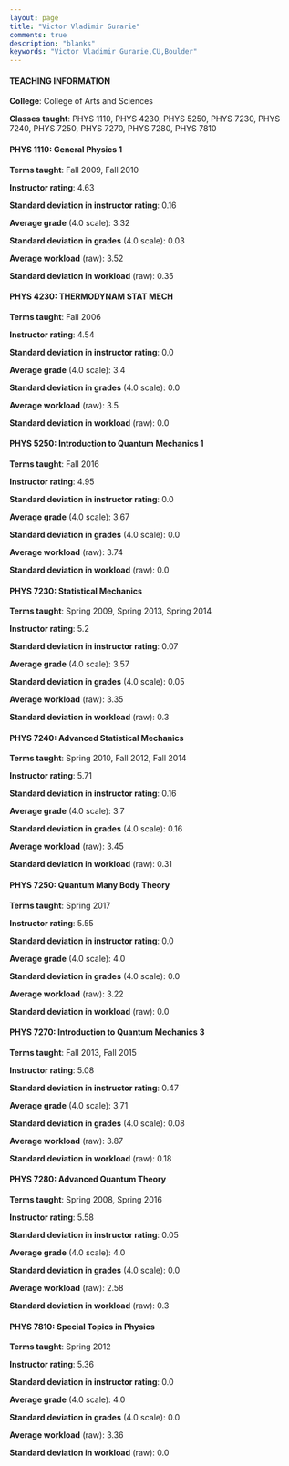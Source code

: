 ```yaml
---
layout: page
title: "Victor Vladimir Gurarie" 
comments: true
description: "blanks"
keywords: "Victor Vladimir Gurarie,CU,Boulder"
---
```

<head>
<script src="https://ajax.googleapis.com/ajax/libs/jquery/2.1.3/jquery.min.js"></script>
<script src="https://dl.dropboxusercontent.com/s/pc42nxpaw1ea4o9/highcharts.js?dl=0"></script>
<!-- <script src="../assets/js/highcharts.js"></script> -->
<style type="text/css">@font-face {
	font-family: "Bebas Neue";
	src: url(https://www.filehosting.org/file/details/544349/BebasNeue Regular.otf) format("opentype");
	}
	h1.Bebas { 
		font-family: "Bebas Neue", Verdana, Tahoma;
	}
</style>
</head>
	   
#### TEACHING INFORMATION

**College**: College of Arts and Sciences

**Classes taught**: PHYS 1110, PHYS 4230, PHYS 5250, PHYS 7230, PHYS 7240, PHYS 7250, PHYS 7270, PHYS 7280, PHYS 7810

#### PHYS 1110: General Physics 1

**Terms taught**: Fall 2009, Fall 2010

**Instructor rating**: 4.63

**Standard deviation in instructor rating**: 0.16

**Average grade** (4.0 scale): 3.32

**Standard deviation in grades** (4.0 scale): 0.03

**Average workload** (raw): 3.52

**Standard deviation in workload** (raw): 0.35

#### PHYS 4230: THERMODYNAM STAT MECH

**Terms taught**: Fall 2006

**Instructor rating**: 4.54

**Standard deviation in instructor rating**: 0.0

**Average grade** (4.0 scale): 3.4

**Standard deviation in grades** (4.0 scale): 0.0

**Average workload** (raw): 3.5

**Standard deviation in workload** (raw): 0.0

#### PHYS 5250: Introduction to Quantum Mechanics 1

**Terms taught**: Fall 2016

**Instructor rating**: 4.95

**Standard deviation in instructor rating**: 0.0

**Average grade** (4.0 scale): 3.67

**Standard deviation in grades** (4.0 scale): 0.0

**Average workload** (raw): 3.74

**Standard deviation in workload** (raw): 0.0

#### PHYS 7230: Statistical Mechanics

**Terms taught**: Spring 2009, Spring 2013, Spring 2014

**Instructor rating**: 5.2

**Standard deviation in instructor rating**: 0.07

**Average grade** (4.0 scale): 3.57

**Standard deviation in grades** (4.0 scale): 0.05

**Average workload** (raw): 3.35

**Standard deviation in workload** (raw): 0.3

#### PHYS 7240: Advanced Statistical Mechanics

**Terms taught**: Spring 2010, Fall 2012, Fall 2014

**Instructor rating**: 5.71

**Standard deviation in instructor rating**: 0.16

**Average grade** (4.0 scale): 3.7

**Standard deviation in grades** (4.0 scale): 0.16

**Average workload** (raw): 3.45

**Standard deviation in workload** (raw): 0.31

#### PHYS 7250: Quantum Many Body Theory

**Terms taught**: Spring 2017

**Instructor rating**: 5.55

**Standard deviation in instructor rating**: 0.0

**Average grade** (4.0 scale): 4.0

**Standard deviation in grades** (4.0 scale): 0.0

**Average workload** (raw): 3.22

**Standard deviation in workload** (raw): 0.0

#### PHYS 7270: Introduction to Quantum Mechanics 3

**Terms taught**: Fall 2013, Fall 2015

**Instructor rating**: 5.08

**Standard deviation in instructor rating**: 0.47

**Average grade** (4.0 scale): 3.71

**Standard deviation in grades** (4.0 scale): 0.08

**Average workload** (raw): 3.87

**Standard deviation in workload** (raw): 0.18

#### PHYS 7280: Advanced Quantum Theory

**Terms taught**: Spring 2008, Spring 2016

**Instructor rating**: 5.58

**Standard deviation in instructor rating**: 0.05

**Average grade** (4.0 scale): 4.0

**Standard deviation in grades** (4.0 scale): 0.0

**Average workload** (raw): 2.58

**Standard deviation in workload** (raw): 0.3

#### PHYS 7810: Special Topics in Physics

**Terms taught**: Spring 2012

**Instructor rating**: 5.36

**Standard deviation in instructor rating**: 0.0

**Average grade** (4.0 scale): 4.0

**Standard deviation in grades** (4.0 scale): 0.0

**Average workload** (raw): 3.36

**Standard deviation in workload** (raw): 0.0

